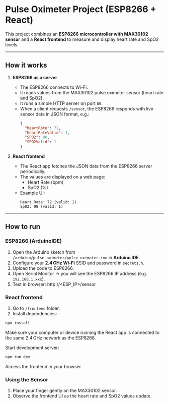 # Pulse Oximeter Project (ESP8266 + React)

This project combines an **ESP8266 microcontroller with MAX30102 sensor** and a **React frontend** to measure and display heart rate and SpO2 levels.

---

## How it works

1. **ESP8266 as a server**
   - The ESP8266 connects to Wi-Fi.
   - It reads values from the MAX30102 pulse oximeter sensor (heart rate and SpO2).
   - It runs a simple HTTP server on port `80`.
   - When a client requests `/sensor`, the ESP8266 responds with live sensor data in JSON format, e.g.:
     ```json
     {
       "heartRate": 72,
       "heartRateValid": 1,
       "SPO2": 98,
       "SPO2Valid": 1
     }
     ```

2. **React frontend**
   - The React app fetches the JSON data from the ESP8266 server periodically.
   - The values are displayed on a web page:
     - Heart Rate (bpm)
     - SpO2 (%)
   - Example UI:
     ```
     Heart Rate: 72 (valid: 1)
     SpO2: 98 (valid: 1)
     ```

---

## How to run

### ESP8266 (ArduinoIDE)
1. Open the Arduino sketch from `/arduino/pulse_oximeter/pulse_oximeter.ino` in **Arduino IDE**.
2. Configure your **2.4 GHz Wi-Fi** SSID and password in `secrets.h`.
3. Upload the code to ESP8266.
4. Open Serial Monitor → you will see the ESP8266 IP address (e.g. `192.168.1.xxx`).
5. Test in browser:  http://<ESP_IP>/sensor


### React frontend
1. Go to `/frontend` folder.
2. Install dependencies:
```bash
npm install
```

Make sure your computer or device running the React app is connected to the same 2.4 GHz network as the ESP8266.

Start development server:
```bash
npm run dev
```
Access the frontend in your browser


### Using the Sensor
1. Place your finger gently on the MAX30102 sensor.
2. Observe the frontend UI as the heart rate and SpO2 values update.